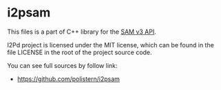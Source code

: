 # i2psam

This files is a part of C++ library for the [SAM v3 API](https://geti2p.net/en/docs/api/samv3).

I2Pd project is licensed under the MIT license, which can be found in the file LICENSE in the root of the project source code.

You can see full sources by follow link:

- https://github.com/polistern/i2psam